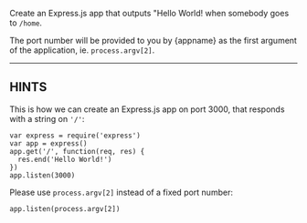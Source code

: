 Create an Express.js app that outputs "Hello World! when somebody goes to `/home`.

The port number will be provided to you by {appname} as the first argument of
the application, ie. `process.argv[2]`.

-----------------------------

## HINTS

This is how we can create an Express.js app on port 3000, that responds with
a string on `'/'`:

```
var express = require('express')
var app = express()
app.get('/', function(req, res) {
  res.end('Hello World!')
})
app.listen(3000)
```

Please use `process.argv[2]` instead of a fixed port number:

```
app.listen(process.argv[2])
```